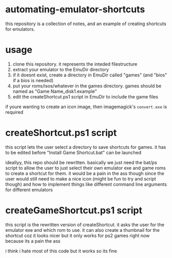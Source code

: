 # automating-emulator-shortcuts

this repository is a collection of notes, and an example of creating shortcuts for emulators.

# usage

1. clone this repository. it represents the inteded filestructure
2. extract your emulator to the EmuDir directory
3. if it doesnt exist, create a directory in EmuDir called "games" (and "bios" if a bios is needed)
4. put your roms/isos/whatever in the games directory. games should be named as "Game Name_disk1.example"
5. edit the createShortcut.ps1 script in EmuDir to include the game files

if youre wanting to create an icon image, then imagemagick's `convert.exe` is required

# createShortcut.ps1 script

this script lets the user select a directory to save shortcuts for games. it has to be edited before "Install Game Shortcut.bat" can be launched

ideallyy, this repo should be rewritten. basically we just need the bat/ps script to allow the user to just select their own emulator exe and game roms to create a shortcut for them. it would be a pain in the ass though since the user would still need to make a nice icon (might be fun to try and script though) and how to implement things like different command line arguments for different emulators

# createGameShortcut.ps1 script

this script is the rewritten version of createShortcut. it asks the user for the emulator exe and which rom to use. it can also create a thumbnail for the shortcut coz it looks nicer but it only works for ps2 games right now because its a pain the ass

i think i hate most of this code but it works so its fine